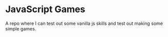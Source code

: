 # JavaScript Games

A repo where I can test out some vanilla js skills and test out making some simple games.